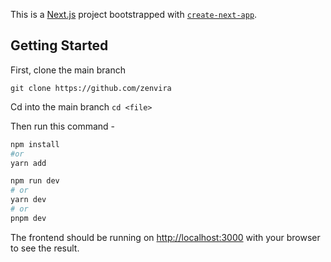 This is a [Next.js](https://nextjs.org/) project bootstrapped with [`create-next-app`](https://github.com/vercel/next.js/tree/canary/packages/create-next-app).

## Getting Started

First, clone the main branch

`git clone https://github.com/zenvira`

Cd into the main branch
`cd <file>`

Then run this command -

```bash
npm install
#or
yarn add
```

```bash
npm run dev
# or
yarn dev
# or
pnpm dev
```

The frontend should be running on [http://localhost:3000](http://localhost:3000) with your browser to see the result.
